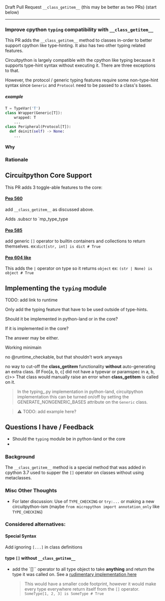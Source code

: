 Draft Pull Request `__class_getitem__`
(this may be better as two PRs)
(start below)

---
<!-- The next line is the PR title-->
### Improve cpython `typing` compatibility with `__class_getitem__`

This PR adds the `__class_getitem__` method to classes in-order to better support cpython like type-hinting. It also has two other typing related features.

Circuitpython is largely compatible with the cpython like typing because it supports type-hint syntax without executing it. 
There are three exceptions to that.

However, the protocol / generic typing features require some non-type-hint syntax since `Generic` and `Protocol` need to be passed to a class's bases.
##### example
```python
T = TypeVar('T')
class Wrapper(Generic[T]):
    wrapped: T
    ...
class Peripheral(Protocol[T]):
  def deinit(self) -> None:
    ...
```

#### Why


### Rationale

## Circuitpython Core Support


This PR adds 3 toggle-able features to the core:
#### [Pep 560](https://peps.python.org/pep-0560/#class-getitem) 
add `__class_getitem__` as discussed above.

Adds .subscr to `mp_type_type

#### [Pep 585](https://peps.python.org/pep-0585/) 
add generic `[]` operator to builtin containers and collections to return themselves. 
  ex:`dict[str, int] is dict # True`


#### [Pep 604 like](https://peps.python.org/pep-0604/) 
  This adds the `|` operator on type so it returns `object` 
  ex: `(str | None) is object # True`

## Implementing the `typing` module

TODO: add link to runtime 

Only add the typing feature that have to be used outside of type-hints.

Should it be implemented in python-land or in the core?

If it is implemented in the core? 

The answer may be either. 

Working minimain

no @runtime_checkable, but that shouldn't work anyways

no way to cut-off the **class_getitem** functionality **without** auto-generating an extra class. (If Foo[a, b, c] did not have a typevar or paramspec in a, b, c)>> That class would manually raise an error when **class_getitem** is called on it.
  > In the typing\_.py implementation in python-land, circuitpython implementation this can be turned on/off by setting the GENERATE_NONGENERIC_BASES attribute on the `Generic` class.

> :warning: TODO: add example here?

## Questions I have / Feedback

- Should the `typing` module be in python-land or the core
- 


### Background

The `__class_getitem__` method is a special method that was added in cpython 3.7 used to supper the `[]` operator on classes without using metaclasses. 

### Misc Other Thoughts
- For later discussion: Use of `TYPE_CHECKING` or `try:...` or making a new circuitpython-ism (maybe `from micropython import annotation_only` like `TYPE_CHECKING`)

### Considered alternatives:

#### Special Syntax
Add ignoring `[...]` in class definitions 

#### type `[]` without `__class_getitem__`
- add the `[]`` operator to all type object to take __anything__ and return the type it was called on. See a [rudimentary implementation here](https://github.com/TG-Techie/circuitpython/blob/5a08692980f8568d6ef05b8d207a1114080aaf86/py/objtype.c#L1153-L1169)
  > This would have a smaller code footprint, however it would make every type everywhere return itself from the `[]` operator. `SomeType[1, 2, 3] is SomeType # True`
